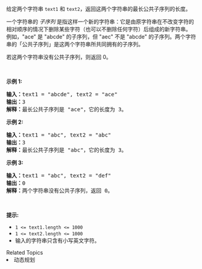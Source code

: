 <p>给定两个字符串&nbsp;<code>text1</code> 和&nbsp;<code>text2</code>，返回这两个字符串的最长公共子序列的长度。</p>

<p>一个字符串的&nbsp;<em>子序列&nbsp;</em>是指这样一个新的字符串：它是由原字符串在不改变字符的相对顺序的情况下删除某些字符（也可以不删除任何字符）后组成的新字符串。<br>
例如，&quot;ace&quot; 是 &quot;abcde&quot; 的子序列，但 &quot;aec&quot; 不是 &quot;abcde&quot; 的子序列。两个字符串的「公共子序列」是这两个字符串所共同拥有的子序列。</p>

<p>若这两个字符串没有公共子序列，则返回 0。</p>

<p>&nbsp;</p>

<p><strong>示例 1:</strong></p>

<pre><strong>输入：</strong>text1 = &quot;abcde&quot;, text2 = &quot;ace&quot; 
<strong>输出：</strong>3  
<strong>解释：</strong>最长公共子序列是 &quot;ace&quot;，它的长度为 3。
</pre>

<p><strong>示例 2:</strong></p>

<pre><strong>输入：</strong>text1 = &quot;abc&quot;, text2 = &quot;abc&quot;
<strong>输出：</strong>3
<strong>解释：</strong>最长公共子序列是 &quot;abc&quot;，它的长度为 3。
</pre>

<p><strong>示例 3:</strong></p>

<pre><strong>输入：</strong>text1 = &quot;abc&quot;, text2 = &quot;def&quot;
<strong>输出：</strong>0
<strong>解释：</strong>两个字符串没有公共子序列，返回 0。
</pre>

<p>&nbsp;</p>

<p><strong>提示:</strong></p>

<ul>
	<li><code>1 &lt;= text1.length &lt;= 1000</code></li>
	<li><code>1 &lt;= text2.length &lt;= 1000</code></li>
	<li>输入的字符串只含有小写英文字符。</li>
</ul>
<div><div>Related Topics</div><div><li>动态规划</li></div></div>